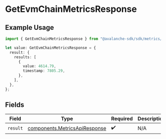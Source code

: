 # GetEvmChainMetricsResponse

## Example Usage

```typescript
import { GetEvmChainMetricsResponse } from "@avalanche-sdk/sdk/metrics/models/operations";

let value: GetEvmChainMetricsResponse = {
  result: {
    results: [
      {
        value: 4614.79,
        timestamp: 7805.29,
      },
    ],
  },
};
```

## Fields

| Field                                                                          | Type                                                                           | Required                                                                       | Description                                                                    |
| ------------------------------------------------------------------------------ | ------------------------------------------------------------------------------ | ------------------------------------------------------------------------------ | ------------------------------------------------------------------------------ |
| `result`                                                                       | [components.MetricsApiResponse](../../models/components/metricsapiresponse.md) | :heavy_check_mark:                                                             | N/A                                                                            |
